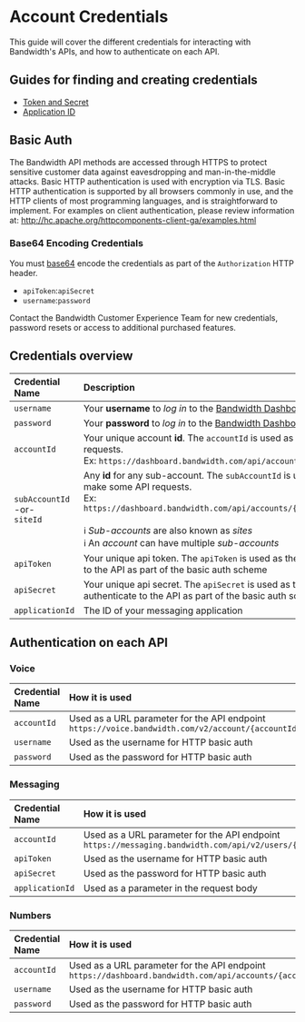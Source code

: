 # Account Credentials

This guide will cover the different credentials for interacting with Bandwidth's APIs, and how to authenticate on each API.

## Guides for finding and creating credentials
* [Token and Secret](https://support.bandwidth.com/hc/en-us/articles/360014110974)
* [Application ID](https://support.bandwidth.com/hc/en-us/articles/360013007654)

## Basic Auth

The Bandwidth API methods are accessed through HTTPS to protect sensitive customer data against eavesdropping and man-in-the-middle attacks. Basic HTTP authentication is used with encryption via TLS. Basic HTTP authentication is supported by all browsers commonly in use, and the HTTP clients of most programming languages, and is straightforward to implement.
For examples on client authentication, please review information at: http://hc.apache.org/httpcomponents-client-ga/examples.html

### Base64 Encoding Credentials

You must [base64](https://en.wikipedia.org/wiki/Base64) encode the credentials as part of the `Authorization` HTTP header.
* `apiToken`:`apiSecret`
* `username`:`password`

Contact the Bandwidth Customer Experience Team for new credentials, password resets or access to additional purchased features.
<br>

## Credentials overview

| Credential Name                        | Description                                                                                                                                                                                                                                                                                             | Example                                            |
|:---------------------------------------|:--------------------------------------------------------------------------------------------------------------------------------------------------------------------------------------------------------------------------------------------------------------------------------------------------------|:---------------------------------------------------|
| `username`                             | Your **username** to *log in* to the [Bandwidth Dashboard](https://dashboard.bandwidth.com)                                                                                                                                                                                                             | `jdoe`                                             |
| `password`                             | Your **password** to *log in* to the [Bandwidth Dashboard](https://dashboard.bandwidth.com)                                                                                                                                                                                                             | `correct-horse-battery-staple`                     |
| `accountId`                            | Your unique account **id**.  The `accountId` is used as part of the url to make API requests. <br> Ex: `https://dashboard.bandwidth.com/api/accounts/{accountId}/`                                                                                                                                      | `920012`                                           |
| `subAccountId` <br> -or- <br> `siteId` | Any **id** for any sub-account.  The `subAccountId` is used as part of the url to make some API requests. <br> Ex: `https://dashboard.bandwidth.com/api/accounts/{accountId}/sites/{sideId}` <br><br> ℹ️ *Sub-accounts* are also known as *sites* <br> ℹ️ An *account* can have multiple *sub-accounts* | `13606`                                            |
| `apiToken`                             | Your unique api token.  The `apiToken` is used as the **username** to authenticate to the API as part of the basic auth scheme                                                                                                                                                                          | `f12a9edeed04ecd21b303c6f1f9f0831a1482f7f3c59199e` |
| `apiSecret`                            | Your unique api secret.  The `apiSecret` is used as the **password** to authenticate to the API as part of the basic auth scheme                                                                                                                                                                        | `j54935lddasl837592356aasdf8359hlo3`               |
| `applicationId`                        | The ID of your messaging application                                                                                                                                                                                                                                                                    | `532qd-fk5odk5-dlslka40-l5k3lsdmc`                 |

## Authentication on each API

### Voice

| Credential Name | How it is used                                                                                    |
|:----------------|:--------------------------------------------------------------------------------------------------|
| `accountId`     | Used as a URL parameter for the API endpoint `https://voice.bandwidth.com/v2/account/{accountId}` |
| `username`      | Used as the username for HTTP basic auth                                                          |
| `password`     | Used as the password for HTTP basic auth                                                          |

### Messaging

| Credential Name | How it is used                                                                                                   |
|:----------------|:-----------------------------------------------------------------------------------------------------------------|
| `accountId`     | Used as a URL parameter for the API endpoint `https://messaging.bandwidth.com/api/v2/users/{accountId}/messages` |
| `apiToken`      | Used as the username for HTTP basic auth                                                                         |
| `apiSecret`     | Used as the password for HTTP basic auth                                                                         |
| `applicationId` | Used as a parameter in the request body                                                                          |

### Numbers

| Credential Name | How it is used                                                                                          |
|:----------------|:--------------------------------------------------------------------------------------------------------|
| `accountId`     | Used as a URL parameter for the API endpoint `https://dashboard.bandwidth.com/api/accounts/{accountId}` |
| `username`      | Used as the username for HTTP basic auth                                                                |
| `password`      | Used as the password for HTTP basic auth                                                                |

<br>
